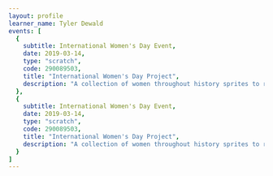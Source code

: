 ```yaml
---
layout: profile
learner_name: Tyler Dewald
events: [
  {
    subtitle: International Women's Day Event,
    date: 2019-03-14,
    type: "scratch",
    code: 290089503,
    title: "International Women's Day Project",
    description: "A collection of women throughout history sprites to remix into your own story"
  },
  {
    subtitle: International Women's Day Event,
    date: 2019-03-14,
    type: "scratch",
    code: 290089503,
    title: "International Women's Day Project",
    description: "A collection of women throughout history sprites to remix into your own story"
  }
]
---
```

